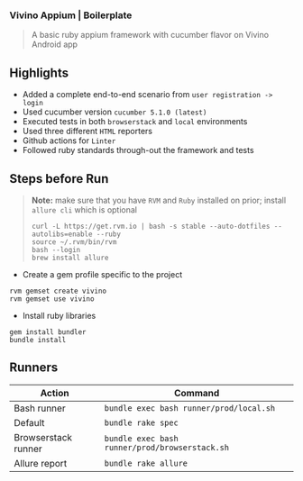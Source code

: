 ### Vivino Appium | Boilerplate
> A basic ruby appium framework with cucumber flavor on Vivino Android app

## Highlights
- Added a complete end-to-end scenario from `user registration -> login` 
- Used cucumber version `cucumber 5.1.0 (latest)`
- Executed tests in both `browserstack` and `local` environments 
- Used three different `HTML` reporters
- Github actions for `Linter`
- Followed ruby standards through-out the framework and tests


## Steps before Run
> **Note:** make sure that you have `RVM` and `Ruby` installed on prior; install `allure cli` which is optional
>
> ```
> curl -L https://get.rvm.io | bash -s stable --auto-dotfiles --autolibs=enable --ruby
> source ~/.rvm/bin/rvm
> bash --login
> brew install allure
> ```

- Create a gem profile specific to the project 
```
rvm gemset create vivino
rvm gemset use vivino
```

- Install ruby libraries
```
gem install bundler
bundle install
```

## Runners

| Action         | Command            |
| -------------- | ---------          |
| Bash runner    | `bundle exec bash runner/prod/local.sh` |
| Default        | `bundle rake spec` |
| Browserstack runner | `bundle exec bash runner/prod/browserstack.sh` |
| Allure report | `bundle rake allure` |